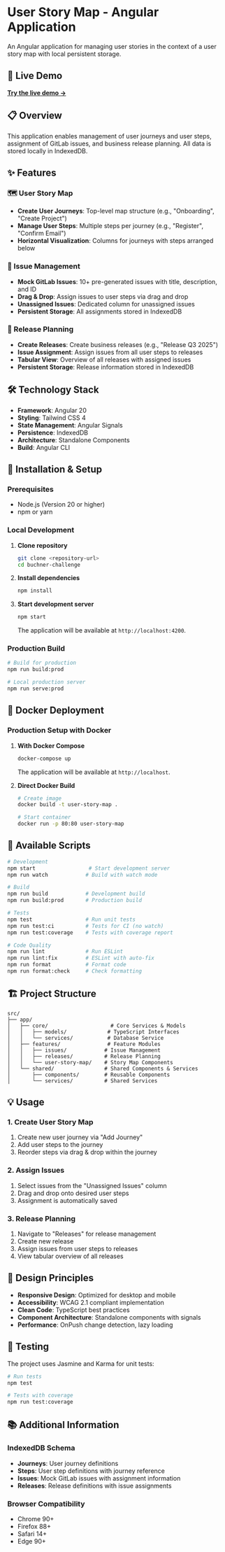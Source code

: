 # User Story Map - Angular Application

An Angular application for managing user stories in the context of a user story map with local persistent storage.

## 🚀 Live Demo

**[Try the live demo →](https://buchner-demo.activadee.xyz)**

## 📋 Overview

This application enables management of user journeys and user steps, assignment of GitLab issues, and business release planning. All data is stored locally in IndexedDB.

## ✨ Features

### 🗺️ User Story Map

- **Create User Journeys**: Top-level map structure (e.g., "Onboarding", "Create Project")
- **Manage User Steps**: Multiple steps per journey (e.g., "Register", "Confirm Email")
- **Horizontal Visualization**: Columns for journeys with steps arranged below

### 🎯 Issue Management

- **Mock GitLab Issues**: 10+ pre-generated issues with title, description, and ID
- **Drag & Drop**: Assign issues to user steps via drag and drop
- **Unassigned Issues**: Dedicated column for unassigned issues
- **Persistent Storage**: All assignments stored in IndexedDB

### 🚀 Release Planning

- **Create Releases**: Create business releases (e.g., "Release Q3 2025")
- **Issue Assignment**: Assign issues from all user steps to releases
- **Tabular View**: Overview of all releases with assigned issues
- **Persistent Storage**: Release information stored in IndexedDB

## 🛠️ Technology Stack

- **Framework**: Angular 20
- **Styling**: Tailwind CSS 4
- **State Management**: Angular Signals
- **Persistence**: IndexedDB
- **Architecture**: Standalone Components
- **Build**: Angular CLI

## 🚀 Installation & Setup

### Prerequisites

- Node.js (Version 20 or higher)
- npm or yarn

### Local Development

1. **Clone repository**

   ```bash
   git clone <repository-url>
   cd buchner-challenge
   ```

2. **Install dependencies**

   ```bash
   npm install
   ```

3. **Start development server**

   ```bash
   npm start
   ```

   The application will be available at `http://localhost:4200`.

### Production Build

```bash
# Build for production
npm run build:prod

# Local production server
npm run serve:prod
```

## 🐳 Docker Deployment

### Production Setup with Docker

1. **With Docker Compose**

   ```bash
   docker-compose up
   ```

   The application will be available at `http://localhost`.

2. **Direct Docker Build**

   ```bash
   # Create image
   docker build -t user-story-map .

   # Start container
   docker run -p 80:80 user-story-map
   ```

## 📝 Available Scripts

```bash
# Development
npm start                 # Start development server
npm run watch            # Build with watch mode

# Build
npm run build            # Development build
npm run build:prod       # Production build

# Tests
npm test                 # Run unit tests
npm run test:ci          # Tests for CI (no watch)
npm run test:coverage    # Tests with coverage report

# Code Quality
npm run lint             # Run ESLint
npm run lint:fix         # ESLint with auto-fix
npm run format           # Format code
npm run format:check     # Check formatting
```

## 🏗️ Project Structure

```
src/
├── app/
│   ├── core/                    # Core Services & Models
│   │   ├── models/             # TypeScript Interfaces
│   │   └── services/           # Database Service
│   ├── features/               # Feature Modules
│   │   ├── issues/            # Issue Management
│   │   ├── releases/          # Release Planning
│   │   └── user-story-map/    # Story Map Components
│   └── shared/                # Shared Components & Services
│       ├── components/        # Reusable Components
│       └── services/          # Shared Services
```

## 💡 Usage

### 1. Create User Story Map

1. Create new user journey via "Add Journey"
2. Add user steps to the journey
3. Reorder steps via drag & drop within the journey

### 2. Assign Issues

1. Select issues from the "Unassigned Issues" column
2. Drag and drop onto desired user steps
3. Assignment is automatically saved

### 3. Release Planning

1. Navigate to "Releases" for release management
2. Create new release
3. Assign issues from user steps to releases
4. View tabular overview of all releases

## 🎨 Design Principles

- **Responsive Design**: Optimized for desktop and mobile
- **Accessibility**: WCAG 2.1 compliant implementation
- **Clean Code**: TypeScript best practices
- **Component Architecture**: Standalone components with signals
- **Performance**: OnPush change detection, lazy loading

## 🧪 Testing

The project uses Jasmine and Karma for unit tests:

```bash
# Run tests
npm test

# Tests with coverage
npm run test:coverage
```

## 📚 Additional Information

### IndexedDB Schema

- **Journeys**: User journey definitions
- **Steps**: User step definitions with journey reference
- **Issues**: Mock GitLab issues with assignment information
- **Releases**: Release definitions with issue assignments

### Browser Compatibility

- Chrome 90+
- Firefox 88+
- Safari 14+
- Edge 90+
